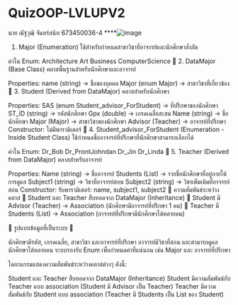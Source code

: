 # QuizOOP-LVLUPV2
นาย ณัฐวุฒฺิ จันทร์สนิท 673450036-4
 ****![image](https://github.com/user-attachments/assets/913e833f-c5de-4d77-8801-92938bea2c21)

1. Major (Enumeration)
ใช้สำหรับกำหนดสาขาวิชาที่อาจารย์และนักศึกษาสังกัด

ค่าใน Enum:
Architecture
Art
Business
ComputerScience
🔷 2. DataMajor (Base Class)
คลาสพื้นฐานสำหรับนักศึกษาและอาจารย์

Properties:
name (string) → ชื่อของบุคคล
Major (enum Major) → สาขาวิชาที่เกี่ยวข้อง
🔷 3. Student (Derived from DataMajor)
คลาสสำหรับนักศึกษา

Properties:
SAS (enum Student_advisor_ForStudent) → ที่ปรึกษาของนักศึกษา
ST_ID (string) → รหัสนักศึกษา
Gpx (double) → เกรดเฉลี่ยสะสม
Name (string) → ชื่อนักศึกษา
Major (Major) → สาขาวิชาของนักศึกษา
Advisor (Teacher) → อาจารย์ที่ปรึกษา
Constructor:
ไม่มีพารามิเตอร์
🔷 4. Student_advisor_ForStudent (Enumeration - Inside Student Class)
ใช้กำหนดชื่ออาจารย์ที่ปรึกษาที่นักศึกษาสามารถเลือกได้

ค่าใน Enum:
Dr_Bob
Dr_ProntJohndan
Dr_Jin
Dr_Linda
🔷 5. Teacher (Derived from DataMajor)
คลาสสำหรับอาจารย์

Properties:
Name (string) → ชื่ออาจารย์
Students (List<Student>) → รายชื่อนักศึกษาที่อยู่ภายใต้การดูแล
Subject1 (string) → วิชาที่อาจารย์สอน
Subject2 (string) → วิชาเพิ่มเติมที่อาจารย์สอน
Constructor:
รับพารามิเตอร์: name, subject1, subject2
🔗 ความสัมพันธ์ระหว่างคลาส
📌 Student และ Teacher สืบทอดจาก DataMajor (Inheritance)
📌 Student มี Advisor (Teacher) → Association (นักศึกษามีอาจารย์ที่ปรึกษา 1 คน)
📌 Teacher มี Students (List<Student>) → Association (อาจารย์ที่ปรึกษามีนักศึกษาได้หลายคน)

🔹 รูปแบบข้อมูลที่เป็นระบบ 🔹

นักศึกษามีรหัส, เกรดเฉลี่ย, สาขาวิชา และอาจารย์ที่ปรึกษา
อาจารย์มีวิชาที่สอน และสามารถดูแลนักศึกษาได้หลายคน
ระบบรองรับ Enum เพื่อกำหนดค่าที่แน่นอน เช่น Major และ อาจารย์ที่ปรึกษา



ไดอะแกรมแสดงความสัมพันธ์ระหว่างคลาสต่างๆ ดังนี้:

Student และ Teacher สืบทอดจาก DataMajor (Inheritance)
Student มีความสัมพันธ์กับ Teacher แบบ association (Student มี Advisor เป็น Teacher)
Teacher มีความสัมพันธ์กับ Student แบบ association (Teacher มี Students เป็น List ของ Student)
